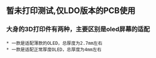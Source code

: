 ## 暂未打印测试,仅LDO版本的PCB使用
### 大身的3D打印件有两种，主要区别是oled屏幕的适配
	* 一款是适配薄款的OLED，总厚度为2.7mm左右
	* 一款是适配正常厚度OLED，总厚度为4mm左右
